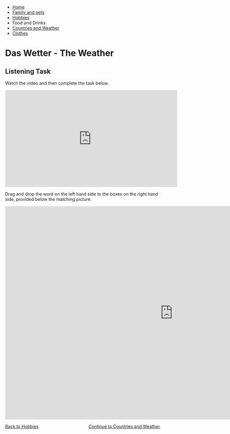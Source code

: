 
<ul class="breadcrumb">
  <li><a href="index.html">Home</a></li>
  <li><a href="familyandpets.html">Family and pets</a></li>
  <li><a href="hobbies.html">Hobbies</a></li>
  <li>Food and Drinks</li>
  <li><a href="countriesandweather.html">Countries and Weather</a></li>
  <li><a href="clothes.html">Clothes</a></li>
</ul>

<h1> Das Wetter - The Weather</h1>


<h2>Listening Task</h2>


<p>Watch the video and then complete the task below.</p>

<iframe width="560" height="315" src="https://www.youtube.com/embed/qExjZ8kXfuQ?rel=0" frameborder="0" gesture="media" allow="encrypted-media" allowfullscreen></iframe>

<p>Drag and drop the word on the left hand side to the boxes on the right hand side, provided below the matching picture.</p>

<iframe src="https://h5p.org/h5p/embed/153989" width="1090" height="693" frameborder="0" allowfullscreen="allowfullscreen"></iframe><script src="https://h5p.org/sites/all/modules/h5p/library/js/h5p-resizer.js" charset="UTF-8"></script>

<p>
<a style="float:left;" href="hobbies.html">Back to Hobbies</a>
                                      
<a style="float:right;" href="countriesandweather.html"> Continue to Countries and Weather</a>
 
</p>

<div style="clear:both;"></div>
